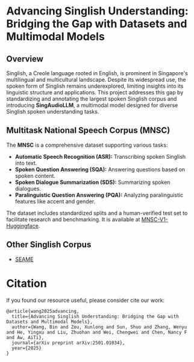 # Advancing Singlish Understanding: Bridging the Gap with Datasets and Multimodal Models

## Overview

Singlish, a Creole language rooted in English, is prominent in Singapore's multilingual and multicultural landscape. Despite its widespread use, the spoken form of Singlish remains underexplored, limiting insights into its linguistic structure and applications. This project addresses this gap by standardizing and annotating the largest spoken Singlish corpus and introducing **SingAudioLLM**, a multimodal model designed for diverse Singlish spoken understanding tasks.

## Multitask National Speech Corpus (MNSC)

The **MNSC** is a comprehensive dataset supporting various tasks:

- **Automatic Speech Recognition (ASR):** Transcribing spoken Singlish into text.
- **Spoken Question Answering (SQA):** Answering questions based on spoken content.
- **Spoken Dialogue Summarization (SDS):** Summarizing spoken dialogues.
- **Paralinguistic Question Answering (PQA):** Analyzing paralinguistic features like accent and gender.

The dataset includes standardized splits and a human-verified test set to facilitate research and benchmarking. It is available at [MNSC-V1-Huggingface](https://huggingface.co/datasets/MERaLiON/Multitask-National-Speech-Corpus-v1).


## Other Singlish Corpus

- [SEAME](https://catalog.ldc.upenn.edu/LDC2015S04)


# Citation
If you found our resource useful, please consider cite our work:
```
@article{wang2025advancing,
  title={Advancing Singlish Understanding: Bridging the Gap with Datasets and Multimodal Models},
  author={Wang, Bin and Zou, Xunlong and Sun, Shuo and Zhang, Wenyu and He, Yingxu and Liu, Zhuohan and Wei, Chengwei and Chen, Nancy F and Aw, AiTi},
  journal={arXiv preprint arXiv:2501.01034},
  year={2025}
}
```